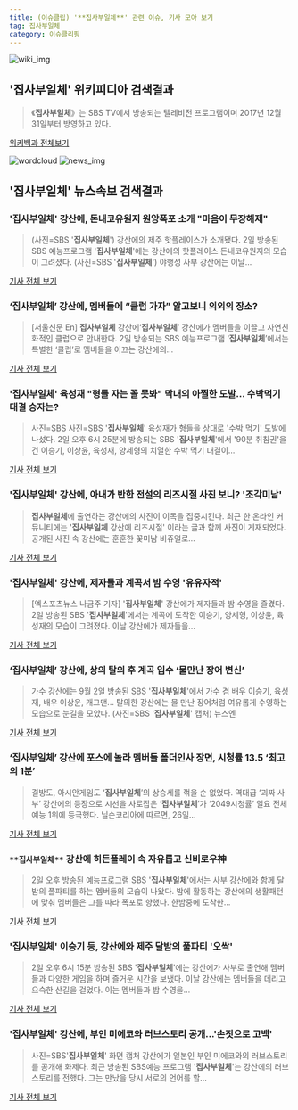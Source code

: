 ```yaml
---
title: (이슈클립) '**집사부일체**' 관련 이슈, 기사 모아 보기
tag: 집사부일체
category: 이슈클리핑
---
```

![wiki_img](https://user-images.githubusercontent.com/42597476/44503234-41136a80-a6d0-11e8-9071-6fc6418eafe4.png)
## **'**집사부일체**'** 위키피디아 검색결과
>《**집사부일체**》는 SBS TV에서 방송되는 텔레비전 프로그램이며 2017년 12월 31일부터 방영하고 있다.

<a href="https://ko.wikipedia.org/wiki/집사부일체" target="_blank">위키백과 전체보기</a>

![wordcloud](https://s3.ap-northeast-2.amazonaws.com/lyrics101-wordcloud/2018-09-02-1535881679.png)
![news_img](https://user-images.githubusercontent.com/42597476/44507050-1206f400-a6e4-11e8-8d98-7ffbfebb353f.png)
## **'**집사부일체**'** 뉴스속보 검색결과
### '**집사부일체**' 강산에, 돈내코유원지 원앙폭포 소개 "마음이 무장해제"

>(사진=SBS '**집사부일체**') 강산에의 제주 핫플레이스가 소개됐다. 2일 방송된 SBS 예능프로그램 '**집사부일체**'에는 강산에의 핫플레이스 돈내코유원지의 모습이 그려졌다. (사진=SBS '**집사부일체**') 야행성 사부 강산에는 이날...

<a href="http://www.slist.kr/news/articleView.html?idxno=44377" target="_blank">기사 전체 보기</a>

### ‘**집사부일체**’ 강산에, 멤버들에 “클럽 가자” 알고보니 의외의 장소?

>[서울신문 En] **집사부일체** 강산에‘**집사부일체**’ 강산에가 멤버들을 이끌고 자연친화적인 클럽으로 안내한다. 2일 방송되는 SBS 예능프로그램 ‘**집사부일체**’에서는 특별한 ‘클럽’로 멤버들을 이끄는 강산에의...

<a href="http://www.seoul.co.kr/news/newsView.php?id=20180902500053&wlog_tag3=naver" target="_blank">기사 전체 보기</a>

### '**집사부일체**' 육성재 "형들 자는 꼴 못봐" 막내의 아찔한 도발… 수박먹기 대결 승자는?

>사진=SBS 사진=SBS '**집사부일체**' 육성재가 형들을 상대로 '수박 먹기' 도발에 나섰다. 2일 오후 6시 25분에 방송되는 SBS '**집사부일체**'에서 '90분 취침권'을 건 이승기, 이상윤, 육성재, 양세형의 치열한 수박 먹기 대결이...

<a href="http://www.joongboo.com/news/articleView.html?idxno=1283253" target="_blank">기사 전체 보기</a>

### '**집사부일체**' 강산에, 아내가 반한 전설의 리즈시절 사진 보니? '조각미남'

>**집사부일체**에 출연하는 강산에의 사진이 이목을 집중시킨다. 최근 한 온라인 커뮤니티에는 '**집사부일체** 강산에 리즈시절' 이라는 글과 함께 사진이 게재되었다. 공개된 사진 속 강산에는 훈훈한 꽃미남 비쥬얼로...

<a href="http://www.joongdo.co.kr/main/view.php?key=20180902001814227" target="_blank">기사 전체 보기</a>

### '**집사부일체**' 강산에, 제자들과 계곡서 밤 수영 '유유자적'

>[엑스포츠뉴스 나금주 기자] '**집사부일체**' 강산에가 제자들과 밤 수영을 즐겼다. 2일 방송된 SBS '**집사부일체**'에서는 계곡에 도착한 이승기, 양세형, 이상윤, 육성재의 모습이 그려졌다. 이날 강산에가 제자들을...

<a href="http://www.xportsnews.com/?ac=article_view&entry_id=1014507" target="_blank">기사 전체 보기</a>

### ‘**집사부일체**’ 강산에, 상의 탈의 후 계곡 입수 ‘물만난 장어 변신’

>가수 강산에는 9월 2일 방송된 SBS '**집사부일체**'에서 가수 겸 배우 이승기, 육성재, 배우 이상윤, 개그맨... 탈의한 강산에는 물 만난 장어처럼 여유롭게 수영하는 모습으로 눈길을 모았다. (사진=SBS '**집사부일체**' 캡처) 뉴스엔

<a href="http://www.newsen.com/news_view.php?uid=201809021836410410" target="_blank">기사 전체 보기</a>

### ‘**집사부일체**’ 강산에 포스에 놀라 멤버들 폴더인사 장면, 시청률 13.5 ‘최고의 1분’

>결방도, 아시안게임도 ‘**집사부일체**’의 상승세를 꺾을 순 없었다. 역대급 ‘괴짜 사부’ 강산에의 등장으로 시선을 사로잡은 ‘**집사부일체**’가 ‘2049시청률’ 일요 전체 예능 1위에 등극했다. 닐슨코리아에 따르면, 26일...

<a href="http://www.kookje.co.kr/news2011/asp/newsbody.asp?code=0500&key=20180902.99099014795" target="_blank">기사 전체 보기</a>

### `**집사부일체**` 강산에 히든플레이 속 자유롭고 신비로우神

>2일 오후 방송된 예능프로그램 SBS '**집사부일체**'에서는 사부 강산에와 함께 달밤의 풀파티를 하는 멤버들의 모습이 나왔다. 밤에 활동하는 강산에의 생활패턴에 맞춰 멤버들은 그를 따라 폭포로 향했다. 한밤중에 도착한...

<a href="http://star.mk.co.kr/new/view.php?mc=ST&year=2018&no=552494" target="_blank">기사 전체 보기</a>

### '**집사부일체**' 이승기 등, 강산에와 제주 달밤의 풀파티 '오싹'

>2일 오후 6시 15분 방송된 SBS '**집사부일체**'에는 강산에가 사부로 출연해 멤버들과 다양한 게임을 하며 즐거운 시간을 보냈다. 이날 강산에는 멤버들을 데리고 으슥한 산길을 걸었다. 이는 멤버들과 밤 수영을...

<a href="http://news1.kr/articles/?3415221" target="_blank">기사 전체 보기</a>

### '**집사부일체**' 강산에, 부인 미에코와 러브스토리 공개...'손짓으로 고백'

>사진=SBS'**집사부일체**' 화면 캡처 강산에가 일본인 부인 미에코와의 러브스토리를 공개해 화제다. 최근 방송된 SBS예능 프로그램 '**집사부일체**'는 강산에의 러브스토리를 전했다. 그는 만났을 당시 서로의 언어를 할...

<a href="http://daily.hankooki.com/lpage/entv/201809/dh20180902115826139030.htm" target="_blank">기사 전체 보기</a>


